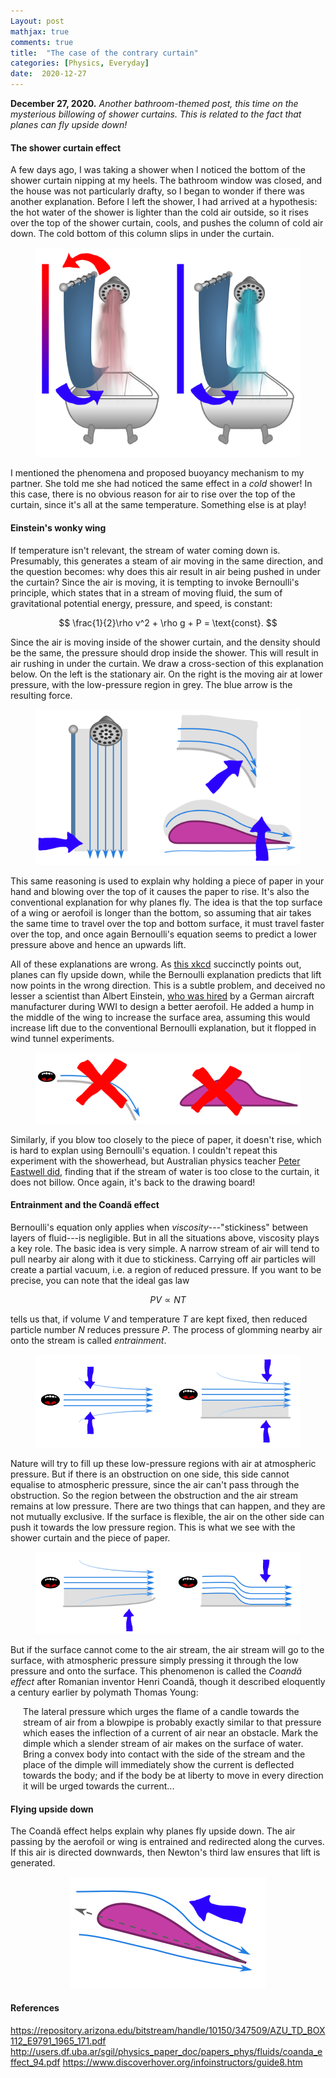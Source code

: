 ```yaml
---
Layout: post
mathjax: true
comments: true
title:  "The case of the contrary curtain"
categories: [Physics, Everyday]
date:  2020-12-27
---
```


**December 27, 2020.** *Another bathroom-themed post, this time
  on the mysterious billowing of shower curtains. This is related to
  the fact that planes can fly upside down!*

#### The shower curtain effect

A few days ago, I was taking a shower when I noticed the bottom of the
shower curtain nipping at my heels. The bathroom window was closed,
and the house was not particularly drafty, so I began to wonder if
there was another explanation.
Before I left the shower, I had arrived at a hypothesis: the hot water
of the shower is lighter than the cold air outside, so it rises over
the top of the shower curtain, cools, and pushes the column of cold
air down. The cold bottom of this column slips in under the curtain.

<figure>
    <div style="text-align:center"><img src
    ="/images/posts/shower1v2.png"/>
	</div>
	</figure>

I mentioned the phenomena and proposed buoyancy mechanism to my
partner.
She told me she had noticed the same effect in a *cold* shower! In
this case, there is no obvious reason for air to rise over the top of
the curtain, since it's all at the same temperature.
Something else is at play!

#### Einstein's wonky wing

If temperature isn't relevant, the stream of water coming down is.
Presumably, this generates a steam of air moving in the same
direction, and the question becomes: why does this air result in air
being pushed in under the curtain?
Since the air is moving, it is tempting to invoke Bernoulli's
principle, which states that in a stream of moving fluid, the sum of
gravitational potential energy, pressure, and speed, is constant:

$$
\frac{1}{2}\rho v^2 + \rho g + P = \text{const}.
$$

Since the air is moving inside of the shower curtain, and
the density should be the same, the pressure should drop inside the
shower. This will result in air rushing in under the curtain.
We draw a cross-section of this explanation below.
On the left is the stationary air.
On the right is the moving air at lower pressure, with the
low-pressure region in grey.
The blue arrow is the resulting force.

<figure>
    <div style="text-align:center"><img src
    ="/images/posts/shower2v2.png"/>
	</div>
	</figure>

This same reasoning is used to explain why holding a piece of paper in
your hand and blowing over the top of it causes the paper to rise.
It's also the conventional explanation for why planes fly.
The idea is that the top surface of a wing or aerofoil is longer than
the bottom, so assuming that air takes the same time to travel over
the top and bottom surface, it must travel faster over the top, and
once again Bernoulli's equation seems to predict a lower pressure
above and hence an upwards lift.

All of these explanations are wrong.
As [this xkcd](https://xkcd.com/803/) succinctly points out, planes
can fly upside down, while the Bernoulli explanation predicts that
lift now points in the wrong direction.
This is a subtle problem, and deceived no lesser a scientist than
Albert Einstein,
[who was hired](http://users.df.uba.ar/sgil/physics_paper_doc/papers_phys/fluids/coanda_effect_94.pdf)
by a German aircraft manufacturer during WWI to design a better
aerofoil.
He added a hump in the middle of the wing to increase the surface
area, assuming this would increase lift due to the conventional
Bernoulli explanation, but it flopped in wind tunnel experiments.

<figure>
    <div style="text-align:center"><img src
    ="/images/posts/shower3.png"/>
	</div>
	</figure>

Similarly, if you blow too closely to the piece of paper, it doesn't
rise, which is hard to explan using Bernoulli's equation.
I couldn't repeat this experiment with the showerhead, but Australian
physics teacher
[Peter Eastwell did](https://files.eric.ed.gov/fulltext/EJ1050910.pdf),
finding that if the stream of water is too close to the curtain, it
does not billow.
Once again, it's back to the drawing board!

#### Entrainment and the Coandă effect

Bernoulli's equation only applies when *viscosity*---"stickiness"
between layers of fluid---is negligible.
But in all the situations above, viscosity plays a key role.
The basic idea is very simple.
A narrow stream of air will tend to pull nearby air along with it due
to stickiness.
Carrying off air particles will create a partial vacuum, i.e. a region
of reduced pressure.
If you want to be precise, you can note that the ideal gas law

$$
PV \propto NT
$$

tells us that, if volume $V$ and temperature $T$ are kept fixed, then
reduced particle number $N$ reduces pressure $P$.
The process of glomming nearby air onto the stream is called
*entrainment*.

<figure>
    <div style="text-align:center"><img src
    ="/images/posts/shower4.png"/>
	</div>
	</figure>
	
Nature will try to fill up these low-pressure regions with air at
atmospheric pressure.
But if there is an obstruction on one side, this side cannot equalise
to atmospheric pressure, since the air can't pass through the obstruction.
So the region between the obstruction and the air stream remains at
low pressure.
There are two things that can happen, and they are not mutually
exclusive.
If the surface is flexible, the air on the other side can push it
towards the low pressure region.
This is what we see with the shower curtain and the piece of paper.

<figure>
    <div style="text-align:center"><img src
    ="/images/posts/shower5.png"/>
	</div>
	</figure>

But if the surface cannot come to the air stream, the air stream will
go to the surface, with atmospheric pressure simply pressing it
through the low pressure and onto the surface.
This phenomenon is called the *Coandă effect* after Romanian inventor
Henri Coandă, though it described eloquently a century earlier by
polymath Thomas Young:

<span style="padding-left: 20px; display:block">
The lateral pressure which urges the flame of a candle towards the
stream of air from a blowpipe is probably exactly similar to that
pressure which eases the inflection of a current of air near an
obstacle. Mark the dimple which a slender stream of air makes on the
surface of water. Bring a convex body into contact with the side of
the stream and the place of the dimple will immediately show the
current is deflected towards the body; and if the body be at liberty
to move in every direction it will be urged towards the current...
</span>

#### Flying upside down

The Coandă effect helps explain why planes fly upside down.
The air passing by the aerofoil or wing is entrained and redirected
along the curves.
If this air is directed downwards, then Newton's third law ensures
that lift is generated.

<figure>
    <div style="text-align:center"><img src
    ="/images/posts/shower6.png"/>
	</div>
	</figure>

#### References

https://repository.arizona.edu/bitstream/handle/10150/347509/AZU_TD_BOX112_E9791_1965_171.pdf
http://users.df.uba.ar/sgil/physics_paper_doc/papers_phys/fluids/coanda_effect_94.pdf
https://www.discoverhover.org/infoinstructors/guide8.htm
